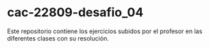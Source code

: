 # cac-22809-desafio_04

Este repositorio contiene los ejercicios subidos por el profesor en las diferentes clases con su resolución.





